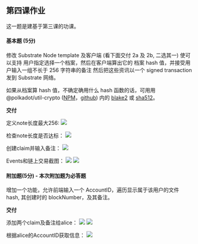 ## 第四课作业

这一题是建基于第三课的功课。

#### 基本题 (5分)

修改 Substrate Node template 及客户端 (看下面交付 2a 及 2b, 二选其一) 使可以支持 用户指定选择一个档案，然后在客户端算出它的 档案 hash 值，并接受用户输入一组不长于 256 字符串的备注  然后把这些资讯以一个 signed transaction 发到 Substrate 网络。

如果从档案算 hash 值，不确定确用什么 hash 函数的话，可用用 @polkadot/util-crypto ([NPM](https://www.npmjs.com/package/@polkadot/util-crypto)，[github](https://github.com/polkadot-js/common/tree/master/packages/util-crypto)) 内的 [blake2](https://github.com/polkadot-js/common/tree/master/packages/util-crypto/src/blake2) 或 [sha512](https://github.com/polkadot-js/common/tree/master/packages/util-crypto/src/sha512)。

**交付**

定义note长度最大256:
![](https://github.com/darkjogger/team2/blob/lesson-4/lesson4/001.png)

检查note长度是否达标：
![](https://github.com/darkjogger/team2/blob/lesson-4/lesson4/002.png)

创建claim并输入备注：
![](https://github.com/darkjogger/team2/blob/lesson-4/lesson4/003.png)

Events和链上交易截图：
![](https://github.com/darkjogger/team2/blob/lesson-4/lesson4/004.png)
![](https://github.com/darkjogger/team2/blob/lesson-4/lesson4/005.png)

#### 附加题(5分) - 本次附加题为必答题

增加一个功能，允许前端输入一个 AccountID，遍历显示属于该用户的文件 hash, 其创建时的 blockNumber，及其备注。

**交付**

添加两个claim及备注给alice：
![](https://github.com/darkjogger/team2/blob/lesson-4/lesson4/006.png)
![](https://github.com/darkjogger/team2/blob/lesson-4/lesson4/007.png)

根据alice的AccountID获取信息：
![](https://github.com/darkjogger/team2/blob/lesson-4/lesson4/008.png)